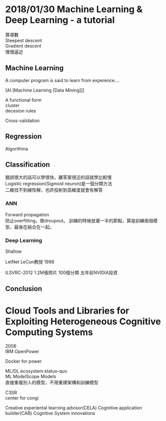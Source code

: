 # 2018/01/30 Machine Learning & Deep Learning - a tutorial
算導數  
Steepest descent  
Gradient descent  
慢慢逼近

## Machine Learning
A computer program is said to learn from experence....
  
[AI [Machine Learning [Data Mining]]]  
  
A functional form   
cluster  
decesion rules  

Cross-validation  
  
## Regression
Algorithma
## Classification
錯誤很大的話可以學很快，離答案很近的話就學比較慢  
Logistic regression(Sigmoid neuron)是一個分類方法  
二維找不到線性解，也許投射到高維度就會有解答  
### ANN
Forward propagation  
防止overfitting，做droupout。 訓練的時候放棄一半的節點，算是訓練兩個模型，最後在結合在一起。  
### Deep Learning
Shallow
  
LetNet LeCun教授 1998
  
ILSVRC-2012 1.2M張照片 100個分類
五年前NVIDIA投資
## Conclusion
  
# Cloud Tools and Libraries for Exploiting Heterogeneous Cognitive Computing Systems
2006  
IBM OpenPower  

Docker for power

ML/DL ecosystem:status-quo  
ML ModelScope Models  
直接重複別人的模型，不用重建架構和訓練模型
  
C3SR  
center for congi  

Creative experiental learning advisor(CELA)
Cognitive application builder(CAB)
Cognitive System innovations